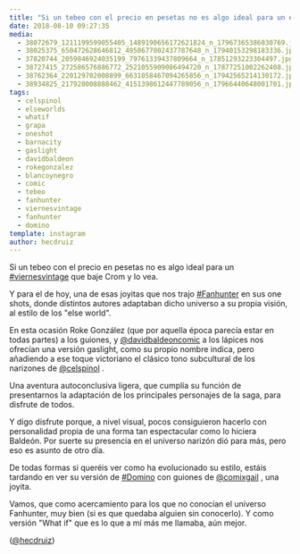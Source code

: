 ```yaml
---
title: "Si un tebeo con el precio en pesetas no es algo ideal para un #viernesvintage que baje Crom y lo vea"
date: 2018-08-10 09:27:35
media: 
  - 38072679_1211199599055405_1489190656172621824_n_17967365386030769.jpg
  - 38025375_650472628646812_4950677002437787648_n_17940153298183336.jpg
  - 37820744_2059846924035199_79761339437809664_n_17851293223304497.jpg
  - 38727415_272586576886772_2521055909086494720_n_17877251002262408.jpg
  - 38762364_220129702008899_6631058467094265856_n_17942565214130172.jpg
  - 38934825_217928008888462_4151398612447789056_n_17966440648001701.jpg
tags: 
  - celspinol
  - elseworlds
  - whatif
  - grapa
  - oneshot
  - barnacity
  - gaslight
  - davidbaldeon
  - rokegonzalez
  - blancoynegro
  - comic
  - tebeo
  - fanhunter
  - viernesvintage
  - fanhunter
  - domino
template: instagram
author: hecdruiz
---
```


Si un tebeo con el precio en pesetas no es algo ideal para un [#viernesvintage](/tags/viernesvintage) que baje Crom y lo vea.

Y para el de hoy, una de esas joyitas que nos trajo [#Fanhunter](/tags/fanhunter) en sus one shots, donde distintos autores adaptaban dicho universo a su propia visión, al estilo de los "else world".

En esta ocasión Roke González (que por aquella época parecía estar en todas partes) a los guiones, y [@davidbaldeoncomic](https://instagram.com/davidbaldeoncomic) a los lápices nos ofrecían una versión gaslight, como su propio nombre indica, pero añadiendo a ese toque victoriano el clásico tono subcultural de los narizones de [@celspinol](https://instagram.com/celspinol) .

Una aventura autoconclusiva ligera, que cumplía su función de presentarnos la adaptación de los principales personajes de la saga, para disfrute de todos.

Y digo disfrute porque, a nivel visual, pocos consiguieron hacerlo con personalidad propia de una forma tan espectacular como lo hiciera Baldeón. Por suerte su presencia en el universo narizón dió para más, pero eso es asunto de otro día.

De todas formas si queréis ver como ha evolucionado su estilo, estáis tardando en ver su versión de [#Domino](/tags/domino) con guiones de [@comixgail](https://instagram.com/comixgail) , una joyita.

Vamos, que como acercamiento para los que no conocían el universo Fanhunter, muy bien (si es que quedaba alguien sin conocerlo). Y como versión "What if" que es lo que a mí más me llamaba, aún mejor.

([@hecdruiz](https://instagram.com/hecdruiz))
